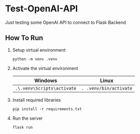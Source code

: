 # Test-OpenAI-API

Just testing some OpenAI API to connect to Flask Backend

## How To Run

1. Setup virtual environment

    `python -m venv .venv`

2. Activate the virtual environment

    | Windows | Linux |
    |---------|-------|
    | `.\.venv\Scripts\activate` | `. .venv/bin/activate` |  


2. Install required libraries

    `pip install -r requirements.txt`

3. Run the server

    `flask run`

